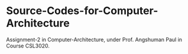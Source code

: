 # Source-Codes-for-Computer-Architecture
Assignment-2 in Computer-Architecture, under Prof. Angshuman Paul in Course CSL3020.

